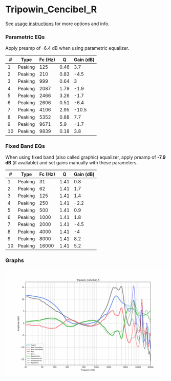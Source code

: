 # Tripowin_Cencibel_R
See [usage instructions](https://github.com/jaakkopasanen/AutoEq#usage) for more options and info.

### Parametric EQs
Apply preamp of -6.4 dB when using parametric equalizer.

|   # | Type    |   Fc (Hz) |    Q |   Gain (dB) |
|-----|---------|-----------|------|-------------|
|   1 | Peaking |       125 | 0.46 |         3.7 |
|   2 | Peaking |       210 | 0.83 |        -4.5 |
|   3 | Peaking |       999 | 0.64 |         3   |
|   4 | Peaking |      2087 | 1.79 |        -1.9 |
|   5 | Peaking |      2466 | 3.26 |        -1.7 |
|   6 | Peaking |      2606 | 0.51 |        -6.4 |
|   7 | Peaking |      4106 | 2.95 |       -10.5 |
|   8 | Peaking |      5352 | 0.88 |         7.7 |
|   9 | Peaking |      9671 | 5.9  |        -1.7 |
|  10 | Peaking |      9839 | 0.18 |         3.8 |

### Fixed Band EQs
When using fixed band (also called graphic) equalizer, apply preamp of **-7.9 dB** (if available) and set gains manually with these parameters.

|   # | Type    |   Fc (Hz) |    Q |   Gain (dB) |
|-----|---------|-----------|------|-------------|
|   1 | Peaking |        31 | 1.41 |         0.8 |
|   2 | Peaking |        62 | 1.41 |         1.7 |
|   3 | Peaking |       125 | 1.41 |         1.4 |
|   4 | Peaking |       250 | 1.41 |        -2.2 |
|   5 | Peaking |       500 | 1.41 |         0.9 |
|   6 | Peaking |      1000 | 1.41 |         1.8 |
|   7 | Peaking |      2000 | 1.41 |        -4.5 |
|   8 | Peaking |      4000 | 1.41 |        -4   |
|   9 | Peaking |      8000 | 1.41 |         8.2 |
|  10 | Peaking |     16000 | 1.41 |         5.2 |

### Graphs
![](./Tripowin_Cencibel_R.png)
